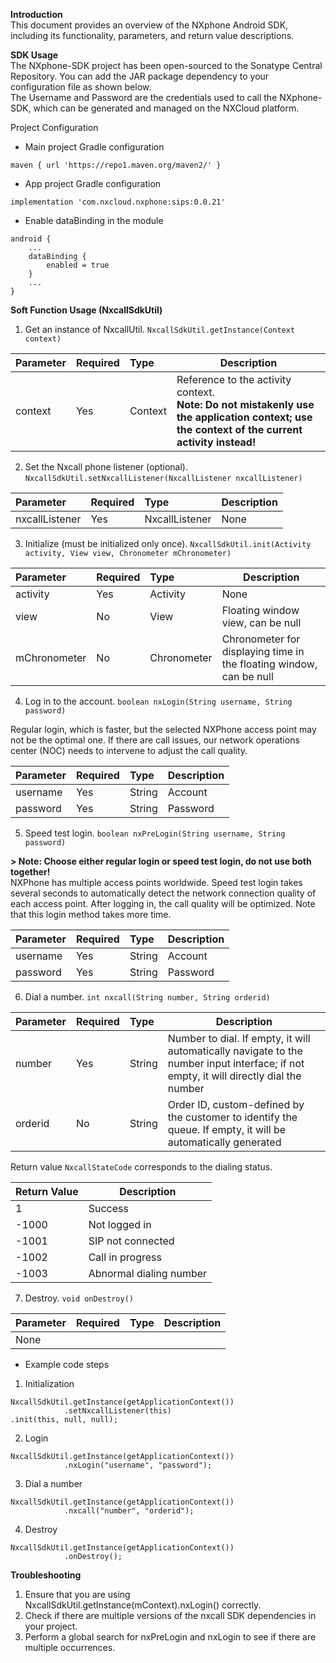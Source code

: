 **Introduction**  
This document provides an overview of the NXphone Android SDK, including its functionality, parameters, and return value descriptions.

**SDK Usage**  
The NXphone-SDK project has been open-sourced to the Sonatype Central Repository. You can add the JAR package dependency to your configuration file as shown below.  
The Username and Password are the credentials used to call the NXphone-SDK, which can be generated and managed on the NXCloud platform.

Project Configuration  
- Main project Gradle configuration  
```
maven { url 'https://repo1.maven.org/maven2/' }
```
- App project Gradle configuration  
```
implementation 'com.nxcloud.nxphone:sips:0.0.21'
```
- Enable dataBinding in the module  
```
android {
    ...
    dataBinding {
        enabled = true
    }
    ...
}
```

**Soft Function Usage (NxcallSdkUtil)**

1) Get an instance of NxcallUtil. `NxcallSdkUtil.getInstance(Context context)`

|Parameter|Required|Type|Description|
|:----     |:---|:----- |-----              |
|context    |Yes  |Context |   Reference to the activity context. <br/>**Note: Do not mistakenly use the application context; use the context of the current activity instead!**   |  

2) Set the Nxcall phone listener (optional). `NxcallSdkUtil.setNxcallListener(NxcallListener nxcallListener)`

|Parameter|Required|Type|Description|
|:----     |:---|:----- |-----              |
|nxcallListener    |Yes  |NxcallListener |   None   |  

3) Initialize (must be initialized only once). `NxcallSdkUtil.init(Activity activity, View view, Chronometer mChronometer)`

|Parameter|Required|Type|Description|
|:----     |:---|:----- |-----              |
|activity   |Yes  |Activity  |   None   |
|view |No  |View |   Floating window view, can be null   |
|mChronometer |No  |Chronometer|   Chronometer for displaying time in the floating window, can be null   |  

4) Log in to the account. `boolean nxLogin(String username, String password)`

Regular login, which is faster, but the selected NXPhone access point may not be the optimal one. If there are call issues, our network operations center (NOC) needs to intervene to adjust the call quality.

|Parameter|Required|Type|Description|
|:----     |:---|:----- |-----              |
|username |Yes  |String  |   Account  |
|password |Yes  |String |   Password   |  

5) Speed test login. `boolean nxPreLogin(String username, String password)`

**> Note: Choose either regular login or speed test login, do not use both together!**  
NXPhone has multiple access points worldwide. Speed test login takes several seconds to automatically detect the network connection quality of each access point. After logging in, the call quality will be optimized. Note that this login method takes more time.

|Parameter|Required|Type|Description|
|:----     |:---|:----- |-----              |
|username |Yes  |String  |   Account  |
|password |Yes  |String |   Password   |  

6) Dial a number. `int nxcall(String number, String orderid)`

|Parameter|Required|Type|Description|
|:----     |:---|:----- |-----              |
|number |Yes  |String  |   Number to dial. If empty, it will automatically navigate to the number input interface; if not empty, it will directly dial the number  |
|orderid |No  |String |   Order ID, custom-defined by the customer to identify the queue. If empty, it will be automatically generated   |  

Return value `NxcallStateCode` corresponds to the dialing status.

|Return Value|Description|
|:----- |-----|
|1 |Success  |
|-1000 |Not logged in |
|-1001 |SIP not connected  |
|-1002 |Call in progress  |
|-1003 |Abnormal dialing number   |  

7) Destroy. `void onDestroy()`

|Parameter|Required|Type|Description|
|:----     |:---|:----- |-----              |
|None |  |  |     |  

- Example code steps

1) Initialization
```
NxcallSdkUtil.getInstance(getApplicationContext())
            .setNxcallListener(this) 
.init(this, null, null);
```
2) Login
```
NxcallSdkUtil.getInstance(getApplicationContext())
            .nxLogin("username", "password");
```
3) Dial a number
```
NxcallSdkUtil.getInstance(getApplicationContext())
            .nxcall("number", "orderid");
```
4) Destroy
```
NxcallSdkUtil.getInstance(getApplicationContext())
            .onDestroy();
```

**Troubleshooting**
1. Ensure that you are using NxcallSdkUtil.getInstance(mContext).nxLogin() correctly.
2. Check if there are multiple versions of the nxcall SDK dependencies in your project.
3. Perform a global search for nxPreLogin and nxLogin to see if there are multiple occurrences.